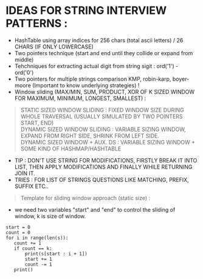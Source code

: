 # IDEAS FOR STRING INTERVIEW PATTERNS :    
* HashTable using array indices for 256 chars (total ascii letters)   / 26 CHARS (IF ONLY LOWERCASE)     
* Two pointers technique (start and end until they collide or expand from middle)    
* Tehchniques for extracting actual digit from string sigit : ord('1') - ord('0')           
* Two pointers for multiple strings comparison KMP, robin-karp, boyer-moore
(Important to know underlying strategies) !    
* Window sliding (MAX/MIN, SUM, PRODUCT, XOR OF K SIZED WINDOW FOR MAXIMUM, MINIMUM, LONGEST, SMALLEST) :
> STATIC SIZED WINDOW SLIDING : FIXED WINDOW SIZE DURING WHOLE TRAVERSAL (USUALLY SIMULATED BY TWO POINTERS START, END)   
> DYNAMIC SIZED WINDOW SLIDING : VARIABLE SIZING WINDOW, EXPAND FROM RIGHT SIDE, SHRINK FROM LEFT SIDE.   
> DYNAMIC SIZED WINDOW + AUX. DS : VARIABLE SIZING WINDOW + SOME KIND OF HASHMAP/HASHTABLE          
* TIP : DON'T USE STRING FOR MODIFICATIONS, FIRSTLY BREAK IT INTO LIST, THEN APPLY MODIFICATIONS AND FINALLY WHILE RETURNING JOIN IT.
* TRIES : FOR LIST OF STRINGS QUESTIONS LIKE MATCHING, PREFIX, SUFFIX ETC..

> Template for sliding window approach (static size) :   
* we need two variables "start" and "end" to control the sliding of window, k is size of window.   
```   
start = 0   
count = 0    
for i in range(len(s)):    
   count += 1    
   if count == k:    
       print(s[start : i + 1])    
       start += 1    
       count -= 1   
   print()   
```    
